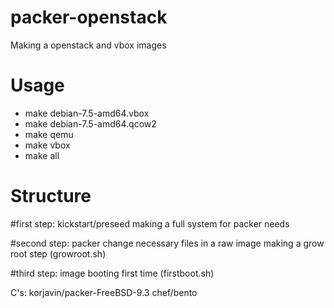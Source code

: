 packer-openstack
================

Making a openstack and vbox images

Usage
================
* make debian-7.5-amd64.vbox
* make debian-7.5-amd64.qcow2
* make qemu
* make vbox
* make all

Structure
================
#first step:
kickstart/preseed making a full system for packer needs

#second step:
packer change necessary files in a raw image
making a grow root step (growroot.sh)

#third step:
image booting first time (firstboot.sh)


C's:
korjavin/packer-FreeBSD-9.3 
chef/bento
